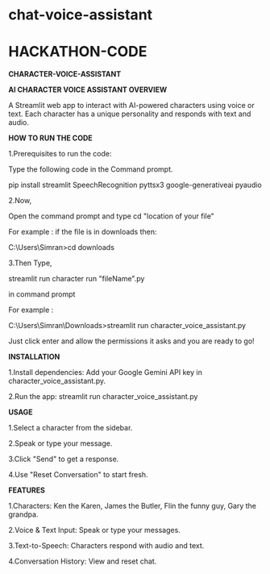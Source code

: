 # chat-voice-assistant
# HACKATHON-CODE
**CHARACTER-VOICE-ASSISTANT**

**AI CHARACTER VOICE ASSISTANT OVERVIEW**

A Streamlit web app to interact with AI-powered characters using voice or text. Each character has a unique personality and responds with text and audio.

**HOW TO RUN THE CODE**

1.Prerequisites to run the code:

Type the following code in the Command prompt.

pip install streamlit SpeechRecognition pyttsx3 google-generativeai pyaudio

2.Now,

Open the command prompt and type cd "location of your file"

For example : if the file is in downloads then:

C:\Users\Simran>cd downloads

3.Then Type,

 streamlit run character run "fileName".py

 in command prompt

For example : 

C:\Users\Simran\Downloads>streamlit run character_voice_assistant.py

Just click enter and allow the permissions it asks and you are ready to go!

**INSTALLATION**

1.Install dependencies:
Add your Google Gemini API key in character_voice_assistant.py.

2.Run the app:
streamlit run character_voice_assistant.py

**USAGE**

1.Select a character from the sidebar.

2.Speak or type your message.

3.Click "Send" to get a response.

4.Use "Reset Conversation" to start fresh.

**FEATURES**

1.Characters: Ken the Karen, James the Butler, Flin the funny guy, Gary the grandpa.

2.Voice & Text Input: Speak or type your messages.

3.Text-to-Speech: Characters respond with audio and text.

4.Conversation History: View and reset chat.
